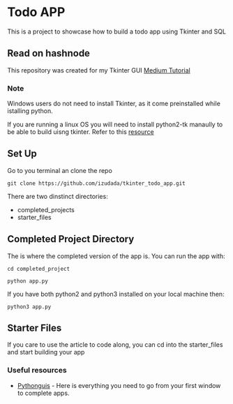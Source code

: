 #   Todo APP 
This is a project to showcase how to build a todo app using Tkinter and SQL

##  Read on hashnode
This repository was created for my Tkinter GUI [Medium Tutorial](https://izudada.medium.com/how-to-create-a-to-do-app-with-tkinter-e03bea1dd089)

### Note
Windows users do not need to install Tkinter, as it come preinstalled while istalling python.

If you are running a linux OS you will need to install python2-tk manaully to be able to build uisng tkinter. Refer to this [resource](https://www.pythonguis.com/installation/install-tkinter-linux/)

##  Set Up
Go to you terminal an clone the repo 
```
git clone https://github.com/izudada/tkinter_todo_app.git
```

There are two dinstinct directories:
- completed_projects
- starter_files

##   Completed Project Directory
The is where the completed version of the app is. You can run the app with:
```
cd completed_project
```
```
python app.py
```
If you have both python2 and python3 installed on your local machine then:
```
python3 app.py
```

##  Starter Files
If you care to use the article to code along, you can cd into the starter_files
and start building your app

### Useful resources

- [Pythonguis](https://www.pythonguis.com/) - Here is everything you need to go from your first window to complete apps.